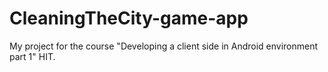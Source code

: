 # CleaningTheCity-game-app
My project  for the course "Developing a client side in Android environment part 1" HIT.
